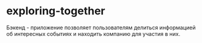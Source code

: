 # exploring-together
Бэкенд - приложение позволяет пользователям делиться информацией об интересных событиях и находить компанию для участия в них.
